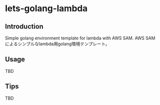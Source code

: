 # lets-golang-lambda

## Introduction

Simple golang environment template for lambda with AWS SAM.
AWS SAMによるシンプルなlambda用golang環境テンプレート。

## Usage

TBD

## Tips

TBD
